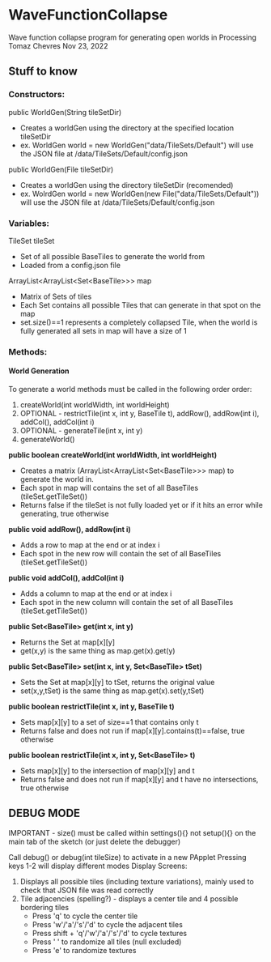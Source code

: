 # WaveFunctionCollapse
Wave function collapse program for generating open worlds in Processing
Tomaz Chevres
Nov 23, 2022


## Stuff to know
### Constructors:
public WorldGen(String tileSetDir)
- Creates a worldGen using the directory at the specified location tileSetDir
- ex. WorldGen world = new WorldGen("data/TileSets/Default") will use the JSON file at /data/TileSets/Default/config.json

public WorldGen(File tileSetDir)
- Creates a worldGen using the directory tileSetDir (recomended)
- ex. WolrdGen world = new WorldGen(new File("data/TileSets/Default")) will use the JSON file at /data/TileSets/Default/config.json


### Variables:
TileSet tileSet
- Set of all possible BaseTiles to generate the world from
- Loaded from a config.json file

ArrayList\<ArrayList\<Set\<BaseTile\>\>\> map
- Matrix of Sets of tiles
- Each Set contains all possible Tiles that can generate in that spot on the map
- set.size()==1 represents a completely collapsed Tile, when the world is fully generated all sets in map will have a size of 1

### Methods:
#### World Generation
To generate a world methods must be called in the following order order:
1. createWorld(int worldWidth, int worldHeight)
2. OPTIONAL - restrictTile(int x, int y, BaseTile t), addRow(), addRow(int i), addCol(), addCol(int i)
3. OPTIONAL - generateTile(int x, int y)
4. generateWorld()

**public boolean createWorld(int worldWidth, int worldHeight)**
- Creates a matrix (ArrayList\<ArrayList\<Set\<BaseTile\>\>\> map) to generate the world in.
- Each spot in map will contains the set of all BaseTiles (tileSet.getTileSet())
- Returns false if the tileSet is not fully loaded yet or if it hits an error while generating, true otherwise

**public void addRow(), addRow(int i)**
- Adds a row to map at the end or at index i
- Each spot in the new row will contain the set of all BaseTiles (tileSet.getTileSet())

**public void addCol(), addCol(int i)**
- Adds a column to map at the end or at index i
- Each spot in the new column will contain the set of all BaseTiles (tileSet.getTileSet())

**public Set\<BaseTile\> get(int x, int y)**
- Returns the Set at map[x][y]
- get(x,y) is the same thing as map.get(x).get(y)

**public Set\<BaseTile\> set(int x, int y, Set\<BaseTile\> tSet)**
- Sets the Set at map[x][y] to tSet, returns the original value
- set(x,y,tSet) is the same thing as map.get(x).set(y,tSet)

**public boolean restrictTile(int x, int y, BaseTile t)**
- Sets map[x][y] to a set of size==1 that contains only t
- Returns false and does not run if map[x][y].contains(t)==false, true otherwise

**public boolean restrictTile(int x, int y, Set\<BaseTile\> t)**
- Sets map[x][y] to the intersection of map[x][y] and t
- Returns false and does not run if map[x][y] and t have no intersections, true otherwise


## DEBUG MODE
IMPORTANT - size() must be called within settings(){} not setup(){} on the main tab of the sketch (or just delete the debugger)

Call debug() or debug(int tileSize) to activate in a new PApplet
Pressing keys 1-2 will display different modes
Display Screens:
1. Displays all possible tiles (including texture variations), mainly used to check that JSON file was read correctly
2. Tile adjacencies (spelling?) - displays a center tile and 4 possible bordering tiles
   - Press 'q' to cycle the center tile
   - Press 'w'/'a'/'s'/'d' to cycle the adjacent tiles
   - Press shift + 'q'/'w'/'a'/'s'/'d' to cycle textures
   - Press ' ' to randomize all tiles (null excluded)
   - Press 'e' to randomize textures
